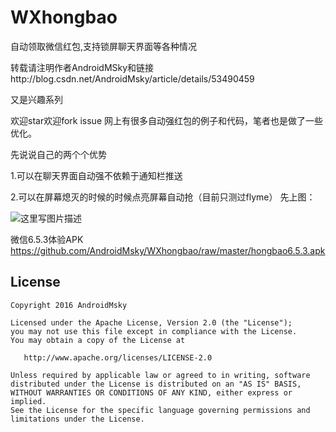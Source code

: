 # WXhongbao
自动领取微信红包,支持锁屏聊天界面等各种情况

转载请注明作者AndroidMSky和链接http://blog.csdn.net/AndroidMsky/article/details/53490459

又是兴趣系列


欢迎star欢迎fork issue
网上有很多自动强红包的例子和代码，笔者也是做了一些优化。

先说说自己的两个个优势

1.可以在聊天界面自动强不依赖于通知栏推送

2.可以在屏幕熄灭的时候的时候点亮屏幕自动抢（目前只测过flyme）
先上图：


![这里写图片描述](http://img.blog.csdn.net/20161207095742232?watermark/2/text/aHR0cDovL2Jsb2cuY3Nkbi5uZXQvQW5kcm9pZE1za3k=/font/5a6L5L2T/fontsize/400/fill/I0JBQkFCMA==/dissolve/70/gravity/SouthEast)

微信6.5.3体验APK 
https://github.com/AndroidMsky/WXhongbao/raw/master/hongbao6.5.3.apk


## License

    Copyright 2016 AndroidMsky

    Licensed under the Apache License, Version 2.0 (the "License");
    you may not use this file except in compliance with the License.
    You may obtain a copy of the License at

       http://www.apache.org/licenses/LICENSE-2.0

    Unless required by applicable law or agreed to in writing, software
    distributed under the License is distributed on an "AS IS" BASIS,
    WITHOUT WARRANTIES OR CONDITIONS OF ANY KIND, either express or implied.
    See the License for the specific language governing permissions and
    limitations under the License.
